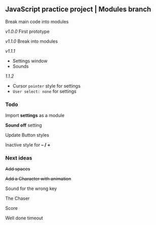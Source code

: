 ## JavaScript practice project | Modules branch

Break main code into modules

*v1.0.0* First prototype

*v1.1.0* Break into modules

*v1.1.1* 
  - Settings window
  - Sounds

*1.1.2* 
  - Cursor `pointer` style for settings
  - `User select: none` for settings

### Todo

Import **settings** as a module

**Sound off** setting

Update Button styles

Inactive style for **– / +**


### Next ideas

~~Add spaces~~

~~Add a Character with animation~~

Sound for the wrong key

The Chaser

Score

Well done timeout